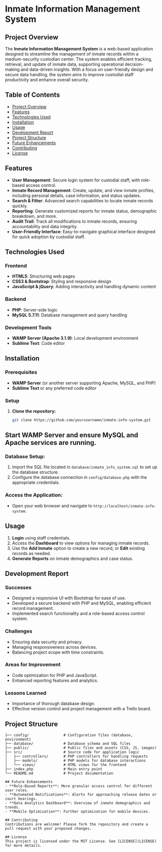 # Inmate Information Management System

## Project Overview
The **Inmate Information Management System** is a web-based application designed to streamline the management of inmate records within a medium-security custodian center. The system enables efficient tracking, retrieval, and update of inmate data, supporting operational decision-making and data-driven insights. With a focus on user-friendly design and secure data handling, the system aims to improve custodial staff productivity and enhance overall security.

## Table of Contents
- [Project Overview](#project-overview)
- [Features](#features)
- [Technologies Used](#technologies-used)
- [Installation](#installation)
- [Usage](#usage)
- [Development Report](#development-report)
- [Project Structure](#project-structure)
- [Future Enhancements](#future-enhancements)
- [Contributing](#contributing)
- [License](#license)

## Features
- **User Management**: Secure login system for custodial staff, with role-based access control.
- **Inmate Record Management**: Create, update, and view inmate profiles, including personal details, case information, and status updates.
- **Search & Filter**: Advanced search capabilities to locate inmate records quickly.
- **Reporting**: Generate customized reports for inmate status, demographic breakdown, and more.
- **Audit Trail**: Track all modifications to inmate records, ensuring accountability and data integrity.
- **User-Friendly Interface**: Easy-to-navigate graphical interface designed for quick adoption by custodial staff.

## Technologies Used
### Frontend
- **HTML5**: Structuring web pages
- **CSS3 & Bootstrap**: Styling and responsive design
- **JavaScript & jQuery**: Adding interactivity and handling dynamic content

### Backend
- **PHP**: Server-side logic
- **MySQL 5.7.11**: Database management and query handling

### Development Tools
- **WAMP Server (Apache 3.1.9)**: Local development environment
- **Sublime Text**: Code editor

## Installation
### Prerequisites
- **WAMP Server** (or another server supporting Apache, MySQL, and PHP)
- **Sublime Text** or any preferred code editor

### Setup
1. **Clone the repository:**
   ```bash
   git clone https://github.com/yourusername/inmate-info-system.git

## Start WAMP Server and ensure MySQL and Apache services are running.

### Database Setup:
1. Import the SQL file located in `database/inmate_info_system.sql` to set up the database structure.
2. Configure the database connection in `config/database.php` with the appropriate credentials.

### Access the Application:
- Open your web browser and navigate to `http://localhost/inmate-info-system`.

## Usage
1. **Login** using staff credentials.
2. Access the **Dashboard** to view options for managing inmate records.
3. Use the **Add Inmate** option to create a new record, or **Edit** existing records as needed.
4. **Generate Reports** on inmate demographics and case status.

## Development Report
### Successes
- Designed a responsive UI with Bootstrap for ease of use.
- Developed a secure backend with PHP and MySQL, enabling efficient record management.
- Implemented search functionality and a role-based access control system.

### Challenges
- Ensuring data security and privacy.
- Managing responsiveness across devices.
- Balancing project scope with time constraints.

### Areas for Improvement
- Code optimization for PHP and JavaScript.
- Enhanced reporting features and analytics.

### Lessons Learned
- Importance of thorough database design.
- Effective version control and project management with a Trello board.

## Project Structure
```plaintext
├── config/                # Configuration files (database, environment)
├── database/              # Database schema and SQL files
├── public/                # Public files and assets (CSS, JS, images)
├── src/                   # Source code for application logic
│   ├── controllers/       # PHP controllers for handling requests
│   ├── models/            # PHP models for database interactions
│   └── views/             # HTML views for the frontend
├── index.php              # Main entry point
└── README.md              # Project documentation

## Future Enhancements
- **Role-Based Reports**: More granular access control for different user roles.
- **Automated Notifications**: Alerts for approaching release dates or court hearings.
- **Data Analytics Dashboard**: Overview of inmate demographics and trends.
- **Mobile Optimization**: Further optimization for mobile devices.

## Contributing
Contributions are welcome! Please fork the repository and create a pull request with your proposed changes.

## License
This project is licensed under the MIT License. See [LICENSE](LICENSE) for more details.
